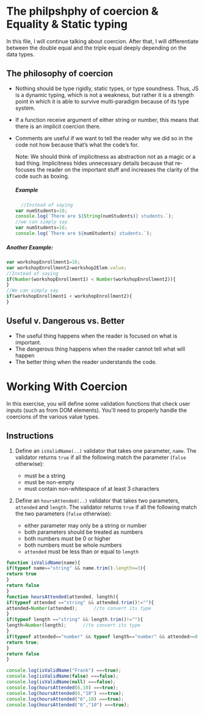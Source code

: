 
# The philpshphy of coercion & Equality & Static typing
In this file, I will continue talking about coercion. After that, I will differentiate between the double equal and the triple equal deeply depending on the data types. 

## The philosophy of coercion
- Nothing should be type rigidly, static types, or type soundness. Thus, JS is a dynamic typing, which is not a weakness, but rather it is a strength point in which it is able to survive multi-paradigm because of its type system.

- If a function receive argument of either string or number, this means that there is an implicit coercion there.

- Comments are useful if we want to tell the reader why we did so in the code not how because that’s what the code’s for.
  
  Note: We should think of implicitness as abstraction not as a magic or a bad thing. Implicitness hides unnecessary details because that re-focuses the reader on the important stuff and increases the clarity of the code such as boxing.

  ##### Example
  ```javascript
    //Instead of saying
  var numStudents=16;
  console.log(`There are ${String(numStudents)} students.`);
  //we can simply say
  var numStudents=16;
  console.log(`There are ${numStudents} students.`);
  ```
##### Another Example:
```javascript
var workshopEnrollment1=16;
var workshopEnrollment2=workshop2Elem.value;
//Instead of saying
if(Number(workshopEnrollment1) < Number(workshopEnrollment2)){
}
//We can simply say
if(workshopEnrollment1 < workshopEnrollment2){
}
```
## Useful v.  Dangerous vs. Better
- The useful thing happens when the reader is focused on what is important.
- The dangerous thing happens when the reader cannot tell what will happen
- The better thing when the reader understands the code.

 # Working With Coercion

In this exercise, you will define some validation functions that check user inputs (such as from DOM elements). You'll need to properly handle the coercions of the various value types.

## Instructions
1. Define an `isValidName(..)` validator that takes one parameter, `name`. The validator returns `true` if all the following match the parameter (`false` otherwise):

    - must be a string
    - must be non-empty
    - must contain non-whitespace of at least 3 characters

2. Define an `hoursAttended(..)` validator that takes two parameters, `attended` and `length`. The validator returns `true` if all the following match the two parameters (`false` otherwise):

    - either parameter may only be a string or number
    - both parameters should be treated as numbers
    - both numbers must be 0 or higher
    - both numbers must be whole numbers
    - `attended` must be less than or equal to `length`

```javascript
function isValidName(name){
if(typeof name=="string" && name.trim().length>=3){
return true
}
return false
}
function hoursAttended(attended, length){
if(typeof attended =="string" && attended.trim()!=""){
attended=Number(attended);		//to convert its type
}
if(typeof length =="string" && length.trim()!=""){
length=Number(length);		//to convert its type
}
if(typeof attended=="number" && typeof length=="number" && attended>=0 &&length>=0 &&Number.isInteger(attended)&& Number.isInteger(length)&&attended<=length){
return true;
}
return false
}

console.log(isValidName("Frank") ===true);
console.log(isValidName(false) ===false);
console.log(isValidName(null) ===false);
console.log(hoursAttended(6,10) ===true);
console.log(hoursAttended(6,"10") ===true);
console.log(hoursAttended("6",10) ===true);
console.log(hoursAttended("6","10") ===true);
```
